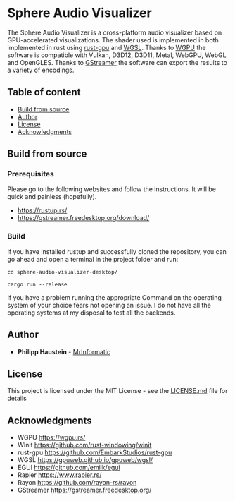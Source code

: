 # Sphere Audio Visualizer

The Sphere Audio Visualizer is a cross-platform audio visualizer based on GPU-accelerated visualizations. The shader used is implemented in both implemented in rust using [rust-gpu](https://github.com/EmbarkStudios/rust-gpu) and [WGSL](https://gpuweb.github.io/gpuweb/wgsl/). Thanks to [WGPU](https://wgpu.rs/) the software is compatible with Vulkan, D3D12, D3D11, Metal, WebGPU, WebGL and OpenGLES. Thanks to [GStreamer](https://gstreamer.freedesktop.org/) the software can export the results to a variety of encodings.

## Table of content

- [Build from source](#build-from-source)
- [Author](#author)
- [License](#license)
- [Acknowledgments](#acknowledgments)

## Build from source

### Prerequisites

Please go to the following websites and follow the 
instructions. It will be quick and painless (hopefully).

- <https://rustup.rs/>
- <https://gstreamer.freedesktop.org/download/> 

### Build

If you have installed rustup and successfully cloned the 
repository, you can go ahead and open a terminal in the project
folder and run: 

```
cd sphere-audio-visualizer-desktop/

cargo run --release
```

If you have a problem running the appropriate Command on the operating system 
of your choice fears not opening an issue. 
I do not have all the operating systems at my disposal to test
all the backends.

## Author

* **Philipp Haustein** - [MrInformatic](https://github.com/MrInformatic)

## License

This project is licensed under the MIT License - see the [LICENSE.md](LICENSE.md) file for details

## Acknowledgments

- WGPU <https://wgpu.rs/>
- WInit <https://github.com/rust-windowing/winit>
- rust-gpu <https://github.com/EmbarkStudios/rust-gpu>
- WGSL <https://gpuweb.github.io/gpuweb/wgsl/>
- EGUI <https://github.com/emilk/egui>
- Rapier <https://www.rapier.rs/>
- Rayon <https://github.com/rayon-rs/rayon>
- GStreamer <https://gstreamer.freedesktop.org/>
